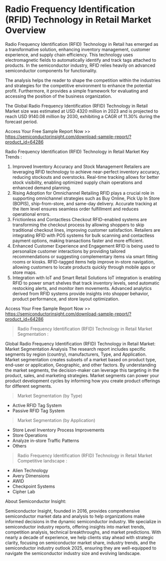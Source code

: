 <H1>Radio Frequency Identification (RFID) Technology in Retail Market Overview</H1>

Radio Frequency Identification (RFID) Technology in Retail has emerged as a transformative solution, enhancing inventory management, customer experience, and supply chain efficiency. This technology uses electromagnetic fields to automatically identify and track tags attached to products. In the semiconductor industry, RFID relies heavily on advanced semiconductor components for functionality. 

The analysis helps the reader to shape the competition within the industries and strategies for the competitive environment to enhance the potential profit. Furthermore, it provides a simple framework for evaluating and accessing the position of the business organization.

The Global Radio Frequency Identification (RFID) Technology in Retail Market size was estimated at USD 4320 million in 2023 and is projected to reach USD 9140.08 million by 2030, exhibiting a CAGR of 11.30% during the forecast period. 

Access Your Free Sample Report Now >> https://semiconductorinsight.com/download-sample-report/?product_id=64286

Radio Frequency Identification (RFID) Technology in Retail Market Key Trends : 

1. Improved Inventory Accuracy and Stock Management
Retailers are leveraging RFID technology to achieve near-perfect inventory accuracy, reducing stockouts and overstocks.
Real-time tracking allows for better stock visibility, enabling optimized supply chain operations and enhanced demand planning.
2. Rising Adoption for Omnichannel Retailing
RFID plays a crucial role in supporting omnichannel strategies such as Buy Online, Pick Up In Store (BOPIS), ship-from-store, and same-day delivery.
Accurate tracking at the item level ensures seamless order fulfillment and reduces operational errors.
3. Frictionless and Contactless Checkout
RFID-enabled systems are transforming the checkout process by allowing shoppers to skip traditional checkout lines, improving customer satisfaction.
Retailers are integrating RFID with POS systems for bulk scanning and contactless payment options, making transactions faster and more efficient.
4. Enhanced Customer Experience and Engagement
RFID is being used to personalize customer interactions by providing tailored recommendations or suggesting complementary items via smart fitting rooms or kiosks.
RFID-tagged items help improve in-store navigation, allowing customers to locate products quickly through mobile apps or store maps.
5. Integration with IoT and Smart Retail Solutions
IoT integration is enabling RFID to power smart shelves that track inventory levels, send automatic restocking alerts, and monitor item movements.
Advanced analytics derived from RFID systems provide insights into shopper behavior, product performance, and store layout optimization.

Access Your Free Sample Report Now >> https://semiconductorinsight.com/download-sample-report/?product_id=64286

>Radio Frequency Identification (RFID) Technology in Retail Market Segmentation :

Global Radio Frequency Identification (RFID) Technology in Retail Market: Market Segmentation Analysis The research report includes specific segments by region (country), manufacturers, Type, and Application. Market segmentation creates subsets of a market based on product type, end-user or application, Geographic, and other factors. By understanding the market segments, the decision-maker can leverage this targeting in the product, sales, and marketing strategies. Market segments can power your product development cycles by informing how you create product offerings for different segments.

>Market Segmentation (by Type)

-  Active RFID Tag System
-  Passive RFID Tag System

>Market Segmentation (by Application)

-  Store Level Inventory Process Improvements
-  Store Operations
-  Analyze in-store Traffic Patterns
-  Others

>Radio Frequency Identification (RFID) Technology in Retail Market Competitive landscape :

-  Alien Technology
-  Avery Dimensions
-  AWID
-  Checkpoint Systems
-  Cipher Lab

About Semiconductor Insight:


Semiconductor Insight, founded in 2016, provides comprehensive semiconductor market data and analysis to help organizations make informed decisions in the dynamic semiconductor industry. We specialize in semiconductor industry reports, offering insights into market trends, competition analysis, technical breakthroughs, and market predictions. With nearly a decade of experience, we help clients stay ahead with strategic clarity, focusing on semiconductor market share, industry trends, and the semiconductor industry outlook 2025, ensuring they are well-equipped to navigate the semiconductor industry size and evolving landscape.

